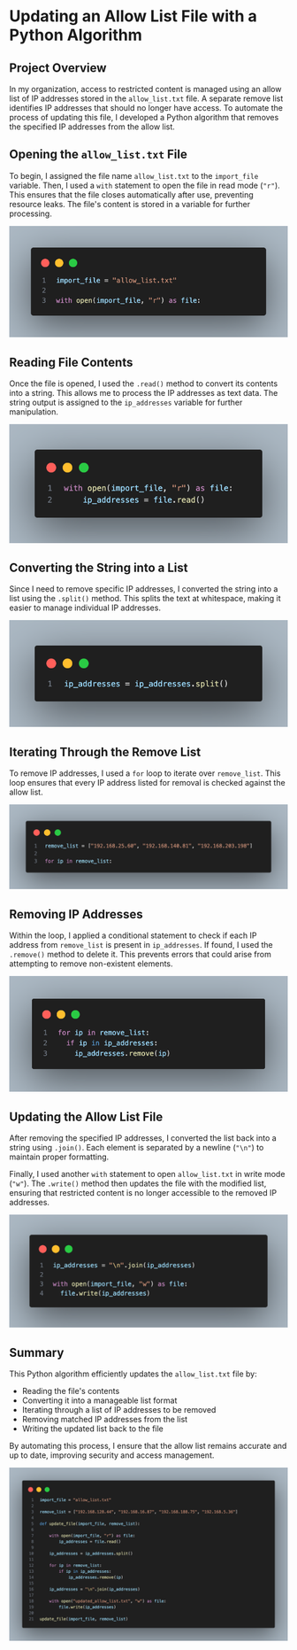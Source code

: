 # Updating an Allow List File with a Python Algorithm

## Project Overview

In my organization, access to restricted content is managed using an allow list of IP addresses stored in the `allow_list.txt` file. 
A separate remove list identifies IP addresses that should no longer have access. 
To automate the process of updating this file, I developed a Python algorithm that removes the specified IP addresses from the allow list.

## Opening the `allow_list.txt` File

To begin, I assigned the file name `allow_list.txt` to the `import_file` variable. Then, I used a `with` statement to open the file in read mode (`"r"`). 
This ensures that the file closes automatically after use, preventing resource leaks. The file's content is stored in a variable for further processing.

![Code snippet 1](img/code.png)

## Reading File Contents

Once the file is opened, I used the `.read()` method to convert its contents into a string. This allows me to process the IP addresses as text data. 
The string output is assigned to the `ip_addresses` variable for further manipulation.

![Code snippet 2](img/code2.png)

## Converting the String into a List

Since I need to remove specific IP addresses, I converted the string into a list using the `.split()` method. This splits the text at whitespace, making it easier to manage individual IP addresses.

![Code snippet 3](img/code3.png)

## Iterating Through the Remove List

To remove IP addresses, I used a `for` loop to iterate over `remove_list`. This loop ensures that every IP address listed for removal is checked against the allow list.

![Code snippet 4](img/code4.png)

## Removing IP Addresses

Within the loop, I applied a conditional statement to check if each IP address from `remove_list` is present in `ip_addresses`. 
If found, I used the `.remove()` method to delete it. This prevents errors that could arise from attempting to remove non-existent elements.

![Code snippet 5](img/code5.png)

## Updating the Allow List File

After removing the specified IP addresses, I converted the list back into a string using `.join()`. Each element is separated by a newline (`"\n"`) to maintain proper formatting.

Finally, I used another `with` statement to open `allow_list.txt` in write mode (`"w"`). 
The `.write()` method then updates the file with the modified list, ensuring that restricted content is no longer accessible to the removed IP addresses.

![Code snippet 6](img/code6.png)

## Summary

This Python algorithm efficiently updates the `allow_list.txt` file by:
- Reading the file's contents
- Converting it into a manageable list format
- Iterating through a list of IP addresses to be removed
- Removing matched IP addresses from the list
- Writing the updated list back to the file

By automating this process, I ensure that the allow list remains accurate and up to date, improving security and access management.

![Code snippet final](img/codefinal.png)

